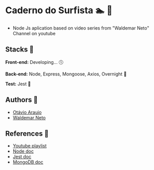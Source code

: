 
# Caderno do Surfista 🏊 🚤

- Node Js aplication based on video series from "Waldemar Neto" Channel on youtube


## Stacks 🐙

**Front-end:** Developing... 🕔

**Back-end:** Node, Express, Mongoose, Axios, Overnight 🔧

**Test:** Jest 🤖


## Authors 👷

- [Otávio Araujo](https://github.com/otavioaraujo08)
- [Waldemar Neto](https://github.com/waldemarnt)


## References 🏃
 - [Youtube playlist](https://youtube.com/playlist?list=PLz_YTBuxtxt6_Zf1h-qzNsvVt46H8ziKh)
 - [Node doc](https://nodejs.org/en/docs)
 - [Jest doc](https://jestjs.io/docs/getting-started)
  - [MongoDB doc](https://www.mongodb.com/docs/)

